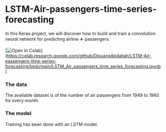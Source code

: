 # LSTM-Air-passengers-time-series-forecasting
In this Keras project, we will discover how to build and train a convolution neural network for predicting airline ✈️ passengers.

[![Open In Colab](https://colab.research.google.com/assets/colab-badge.svg)](https://colab.research.google.com/github/DiouaneAbdallah/LSTM-Air-passengers-time-series-forecasting/blob/main/LSTM_Air_passengers_time_series_forecasting.ipynb]

### The data
The available dataset is of the number of air passengers from 1949 to 1960 for every month.

### The model
Training has been done with an LSTM model.




